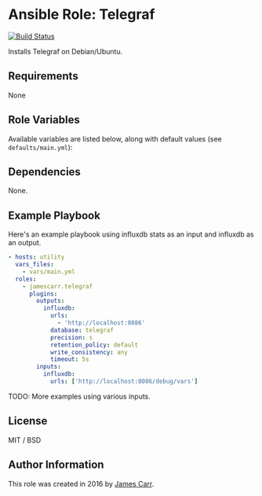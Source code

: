 # Ansible Role: Telegraf

[![Build Status](https://travis-ci.org/jamescarr/ansible-role-telegraf.svg?branch=master)](https://travis-ci.org/jamescarr/ansible-role-telegraf)

Installs Telegraf on Debian/Ubuntu.

## Requirements

None

## Role Variables

Available variables are listed below, along with default values (see `defaults/main.yml`):

## Dependencies

None.

## Example Playbook

Here's an example playbook using influxdb stats as an input and influxdb
as an output.

```yaml
- hosts: utility
  vars_files:
    - vars/main.yml
  roles:
    - jamescarr.telegraf
      plugins:
        outputs:
          influxdb:
            urls:
              - 'http://localhost:8086'
            database: telegraf
            precision: s
            retention_policy: default
            write_consistency: any
            timeout: 5s
        inputs:
          influxdb:
            urls: ['http://localhost:8086/debug/vars']

```

TODO: More examples using various inputs.


## License

MIT / BSD

## Author Information

This role was created in 2016 by [James Carr](http://blog.james-carr.org/).

